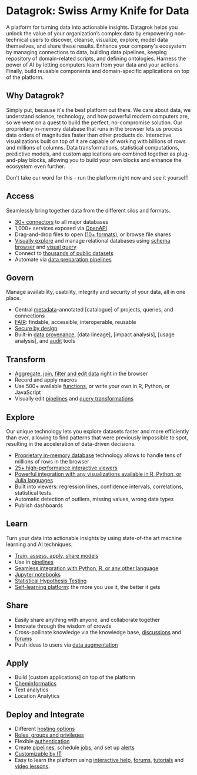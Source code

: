 <!-- TITLE: Datagrok -->
<!-- SUBTITLE: -->

# Datagrok: Swiss Army Knife for Data 

A platform for turning data into actionable insights.
Datagrok helps you unlock the value of your organization’s complex data by empowering
non-technical users to discover, cleanse, visualize, explore, model data themselves, and share 
these results. Enhance your company's ecosystem by managing connections to data, 
building data pipelines, keeping repository of domain-related scripts, and defining ontologies.
Harness the power of AI by letting computers learn from your data and your actions. 
Finally, build reusable components and domain-specific applications on top of the platform.

## Why Datagrok?

Simply put, because it's the best platform out there. We care about data, we understand science, 
technology, and how powerful modern computers are, so we went on a quest to build the perfect,
no-compromise solution. Our proprietary 
in-memory database that runs in the browser lets us process data orders of magnitudes faster 
than other products do. Interactive visualizations built on top of it are capable of working 
with billions of rows and millions of columns. Data transformations, statistical computations, 
predictive models, and custom applications are combined together as plug-and-play blocks,
allowing you to build your own blocks and enhance the ecosystem even further.     

Don't take our word for this - run the platform right now and see it yourself! 

## Access

Seamlessly bring together data from the different silos and formats.

* [30+ connectors](access/data-connection.md) to all major databases
* 1,000+ services exposed via [OpenAPI](access/open-api.md)
* Drag-and-drop files to open ([10+ formats](access/importing-data.md)), or browse file shares
* [Visually explore](access/db-exploration.md) and manage relational databases using [schema browser](access/db-exploration.md#schema-browser)
  and [visual query](access/db-visual-query.md)
* Connect to [thousands of public datasets](access/public-datasets.md)
* Automate via [data preparation pipelines](access/data-pipeline.md)

## Govern

Manage availability, usability, integrity and security of your data, all in one place.

* Central [metadata](discover/metadata.md)-annotated [catalogue] of projects, queries, and connections   
* [FAIR](discover/fair.md): findable, accessible, interoperable, reusable 
* [Secure by design](govern/security.md)
* Built-in [data provenance](govern/data-provenance.md), [data lineage], [impact analysis],
  [usage analysis], and [audit](govern/audit.md) tools

## Transform

* [Aggregate, join, filter and edit data](transform/data-wrangling.md) right in the browser
* Record and apply macros
* Use 500+ available [functions](overview/functions/function.md), or write your own in R, Python, or JavaScript
* Visually edit [pipelines](transform/job-editor.md) and [query transformations](transform/recipe-editor.md)

## Explore

Our unique technology lets you explore datasets faster and more efficiently than ever, allowing to
find patterns that were previously impossible to spot, resulting in the acceleration of data-driven decisions.

* [Proprietary in-memory database](dev/performance.md) technology allows to handle tens of millions of rows in the browser
* [25+ high-performance interactive viewers](viewers/viewers.md)
* [Powerful integration with any visualizations available in R, Python, or Julia languages](viewers/scripting-viewer.md)
* Built into viewers: regression lines, confidence intervals, correlations, statistical tests 
* Automatic detection of outliers, missing values, wrong data types
* Publish dashboards 

## Learn

Turn your data into actionable insights by using state-of-the art machine learning and AI techniques. 
 
* [Train, assess, apply, share models](learn/predictive-modeling.md) 
* Use in [pipelines](transform/job-editor.md) 
* [Seamless integration with Python, R, or any other language](compute/scripting.md) 
* [Jupyter notebooks](compute/jupyter-notebook.md) 
* [Statistical Hypothesis Testing](learn/data-science.md)
* [Self-learning platform](learn/self-learning-platform.md): the more you use it, the better it gets 

## Share 

* Easily share anything with anyone, and collaborate together
* Innovate through the wisdom of crowds
* Cross-pollinate knowledge via the knowledge base, [discussions](collaborate/chat.md) and [forums](collaborate/forum.md) 
* Push ideas to users via [data augmentation](discover/data-augmentation.md)

## Apply 

* Build [custom applications] on top of the platform
* [Cheminformatics](domains/chem/cheminformatics.md)
* Text analytics
* Location Analytics 

## Deploy and Integrate 

* Different [hosting options](dev/admin/hosting-options.md) 
* [Roles, groups and privileges](govern/security.md) 
* Flexible [authentication](govern/authentication.md) 
* Create [pipelines](transform/job-editor.md), schedule [jobs](access/data-job.md), and set up [alerts](TODO:write) 
* [Customizable by IT](dev/admin/it-customizations.md)
* Easy to learn the platform using [interactive help](features/navigation.md#help), [forums](collaborate/forum.md), [tutorials](/tutorials) and [video lessons](video-lessons.md).
